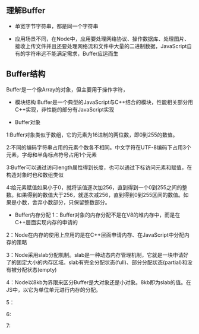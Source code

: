 ## 理解Buffer

- 单宽字节字符串，都是同一个字符串

- 应用场景不同，在Node中，应用要处理网络协议、操作数据库、处理图片、接收上传文件并且还要处理网络流和文件中大量的二进制数据，JavaScript自有的字符串远不能满足需求，Buffer应运而生

## Buffer结构
Buffer是一个像Array的对象，但主要用于操作字符，

- 模块结构
Buffer是一个典型的JavaScript与C++结合的模块，性能相关部分用C++实现，非性能的部分有JavaScript实现

- Buffer对象

1:Buffer对象类似于数组，它的元素为16进制的两位数，即0到255的数值。

2:不同的编码字符串占用的元素个数各不相同。中文字符在UTF-8编码下占用3个元素，字母和半角标点符号占用1个元素

3:Buffer可以通过访问length属性得到长度，也可以通过下标访问元素和赋值，在构造对象时也和数组类似

4:给元素赋值如果小于0，就将该值逐次加256，直到得到一个0到255之间的整数。如果得到的数值大于256，就逐次减256，直到得到0到255区间的数值。如果是小数，舍弃小数部分，只保留整数部分。

- Buffer内存分配
1：Buffer对象的内存分配不是在V8的堆内存中，而是在C++层面实现内存的申请的

2：Node在内存的使用上应用的是在C++层面申请内存、在JavaScript中分配内存的策略

3：Node采用slab分配机制。slab是一种动态内存管理机制，它就是一块申请好了的固定大小的内存区域。slab有完全分配状态(full)、部分分配状态(partial)和没有被分配状态(empty)

4：Node以8kb为界限来区分Buffer是大对象还是小对象。8kb即为slab的值。在JS中，以它为单位单元进行内存的分配。

5：

6:

7: